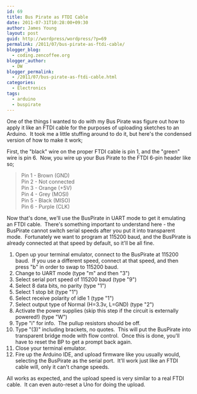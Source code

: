 ```yaml
---
id: 69
title: Bus Pirate as FTDI Cable
date: 2011-07-31T10:28:00+09:30
author: James Young
layout: post
guid: http://wordpress/wordpress/?p=69
permalink: /2011/07/bus-pirate-as-ftdi-cable/
blogger_blog:
  - coding.zencoffee.org
blogger_author:
  - DW
blogger_permalink:
  - /2011/07/bus-pirate-as-ftdi-cable.html
categories:
  - Electronics
tags:
  - arduino
  - buspirate
---
```

One of the things I wanted to do with my Bus Pirate was figure out how to apply it like an FTDI cable for the purposes of uploading sketches to an Arduino.  It took me a little stuffing around to do it, but here's the condensed version of how to make it work;

<a name="more"></a>

First, the "black" wire on the proper FTDI cable is pin 1, and the "green" wire is pin 6.  Now, you wire up your Bus Pirate to the FTDI 6-pin header like so;

> <span>Pin 1 - Brown (GND)<br />Pin 2 - Not connected<br />Pin 3 - Orange (+5V)<br />Pin 4 - Grey (MOSI)<br />Pin 5 - Black (MISO)<br />Pin 6 - Purple (CLK)</span>

Now that's done, we'll use the BusPirate in UART mode to get it emulating an FTDI cable.  There's something important to understand here - the BusPirate cannot switch serial speeds after you put it into transparent mode.  Fortunately we want to program at 115200 baud, and the BusPirate is already connected at that speed by default, so it'll be all fine.

  1. Open up your terminal emulator, connect to the BusPirate at 115200 baud.  If you use a different speed, connect at that speed, and then press "b" in order to swap to 115200 baud.
  2. Change to UART mode (type "m" and then "3")
  3. Select serial port speed of 115200 baud (type "9")
  4. Select 8 data bits, no parity (type "1")
  5. Select 1 stop bit (type "1")
  6. Select receive polarity of idle 1 (type "1")
  7. Select output type of Normal (H=3.3v, L=GND) (type "2")
  8. Activate the power supplies (skip this step if the circuit is externally powered!) (type "W")
  9. Type "i" for info.  The pullup resistors should be off.
 10. Type "(3)" including brackets, no quotes.  This will put the BusPirate into transparent bridge mode with flow control.  Once this is done, you'll have to reset the BP to get a prompt back again.
 11. Close your terminal emulator.
 12. Fire up the Arduino IDE, and upload firmware like you usually would, selecting the BusPirate as the serial port.  It'll work just like an FTDI cable will, only it can't change speeds.

All works as expected, and the upload speed is very similar to a real FTDI cable.  It can even auto-reset a Uno for doing the upload.